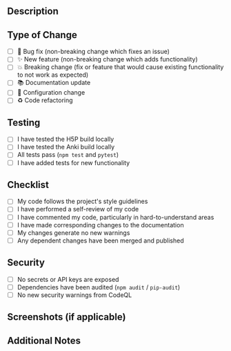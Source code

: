 ## Description
<!-- Provide a brief description of the changes -->

## Type of Change
- [ ] 🐛 Bug fix (non-breaking change which fixes an issue)
- [ ] ✨ New feature (non-breaking change which adds functionality)
- [ ] 💥 Breaking change (fix or feature that would cause existing functionality to not work as expected)
- [ ] 📚 Documentation update
- [ ] 🔧 Configuration change
- [ ] ♻️ Code refactoring

## Testing
- [ ] I have tested the H5P build locally
- [ ] I have tested the Anki build locally
- [ ] All tests pass (`npm test` and `pytest`)
- [ ] I have added tests for new functionality

## Checklist
- [ ] My code follows the project's style guidelines
- [ ] I have performed a self-review of my code
- [ ] I have commented my code, particularly in hard-to-understand areas
- [ ] I have made corresponding changes to the documentation
- [ ] My changes generate no new warnings
- [ ] Any dependent changes have been merged and published

## Security
- [ ] No secrets or API keys are exposed
- [ ] Dependencies have been audited (`npm audit` / `pip-audit`)
- [ ] No new security warnings from CodeQL

## Screenshots (if applicable)
<!-- Add screenshots to help explain your changes -->

## Additional Notes
<!-- Any additional information that reviewers should know -->